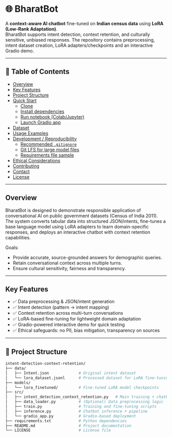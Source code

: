 # 🌐 BharatBot

A **context-aware AI chatbot** fine-tuned on **Indian census data** using **LoRA (Low-Rank Adaptation)**.  
BharatBot supports intent detection, context retention, and culturally sensitive, unbiased responses. The repository contains preprocessing, intent dataset creation, LoRA adapters/checkpoints and an interactive Gradio demo.

---

## 🚩 Table of Contents
- [Overview](#overview)  
- [Key Features](#key-features)  
- [Project Structure](#project-structure)  
- [Quick Start](#quick-start)  
  - [Clone](#clone)  
  - [Install dependencies](#install-dependencies)  
  - [Run notebook (Colab/Jupyter)](#run-notebook-colabjupyter)  
  - [Launch Gradio app](#launch-gradio-app)  
- [Dataset](#dataset)  
- [Usage Examples](#usage-examples)  
- [Development / Reproducibility](#development--reproducibility)  
  - [Recommended `.gitignore`](#recommended-gitignore)  
  - [Git LFS for large model files](#git-lfs-for-large-model-files)  
  - [Requirements file sample](#requirements-file-sample)  
- [Ethical Considerations](#ethical-considerations)  
- [Contributing](#contributing)  
- [Contact](#contact)  
- [License](#license)  

---

## Overview

BharatBot is designed to demonstrate responsible application of conversational AI on public government datasets (Census of India 2011). The system converts tabular data into structured JSON/intents, fine-tunes a base language model using LoRA adapters to learn domain-specific responses, and deploys an interactive chatbot with context retention capabilities.

Goals:
- Provide accurate, source-grounded answers for demographic queries.
- Retain conversational context across multiple turns.
- Ensure cultural sensitivity, fairness and transparency.

---

## Key Features

- ✅ Data preprocessing & JSON/intent generation  
- ✅ Intent detection (pattern → intent mapping)  
- ✅ Context retention across multi-turn conversations  
- ✅ LoRA-based fine-tuning for lightweight domain adaptation  
- ✅ Gradio-powered interactive demo for quick testing  
- ✅ Ethical safeguards: no PII, bias mitigation, transparency on sources

---

## 📂 Project Structure

```bash
intent-detection-context-retention/
├── data/
│   ├── Intent.json             # Original intent dataset
│   └── lora_dataset.jsonl      # Processed dataset for LoRA fine-tuning
├── models/
│   └── lora_finetuned/         # Fine-tuned LoRA model checkpoints
├── src/
│   ├── intent_detection_context_retention.py   # Main training + chatbot pipeline
│   ├── data_loader.py          # (Optional) Data preprocessing logic
│   ├── train.py                # Training and fine-tuning scripts
│   ├── inference.py            # Chatbot inference + pipeline
│   └── gradio_app.py           # Gradio-based deployment
├── requirements.txt            # Python dependencies
├── README.md                   # Project documentation
└── LICENSE                     # License file

